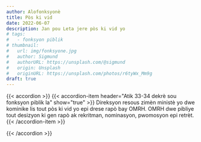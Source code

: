 ```yaml
---
author: Alofonksyonè
title: Pòs ki vid
date: 2022-06-07
description: Jan pou Leta jere pòs ki vid yo
# tags:
#   - fonksyon piblik
# thumbnail:
#   url: img/fonksyone.jpg
#   author: Sigmund
#   authorURL: https://unsplash.com/@sigmund
#   origin: Unsplash
#   originURL: https://unsplash.com/photos/r6tyWx_Mm9g
draft: true
---
```


{{< accordion >}}
  {{< accordion-item header="Atik 33-34 dekrè sou fonksyon piblik la" show="true" >}}
  Direksyon resous zimèn ministè yo dwe kominike lis tout pòs ki vid yo epi drese rapò bay OMRH. OMRH dwe pibliye tout desizyon ki gen rapò ak rekritman, nominasyon, pwomosyon epi retrèt.
  {{< /accordion-item >}}
  <!-- {{< accordion-item header="Accordion Item #3" >}}
    This is the third item's accordion body.
  {{< /accordion-item >}} -->
{{< /accordion >}}

